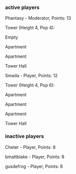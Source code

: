 ### active players

Phantasy - Moderator, Points: 13

Tower (Height 4, Pop 4):

Empty

Apartment

Apartment

Tower Hall

Smada - Player, Points: 12

Tower (Height 4, Pop 6):

Apartment

Apartment

Apartment

Tower Hall

### inactive players

Cheter - Player, Points: 8

bmattblake - Player, Points: 8

gusdefrog - Player, Points: 8

